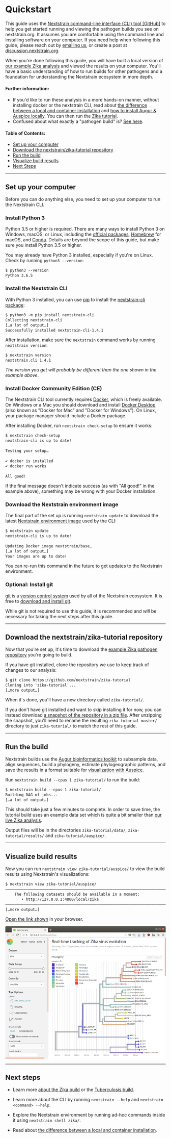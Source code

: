 # Quickstart

This guide uses the [Nextstrain command-line interface (CLI) tool [GitHub]](https://github.com/nextstrain/cli) to help you get started running and viewing the pathogen builds you see on nextstrain.org.
It assumes you are comfortable using the command line and installing software on your computer.
If you need help when following this guide, please reach out by [emailing us](mailto:hello@nextstrain.org?subject=Quickstart%20help), or create a post at [discussion.nextstrain.org](https://discussion.nextstrain.org).

When you're done following this guide, you will have built a local version of [our example Zika analysis](https://github.com/nextstrain/zika-tutorial) and viewed the results on your computer.
You'll have a basic understanding of how to run builds for other pathogens and a foundation for understanding the Nextstrain ecosystem in more depth.

#### Further information:
* If you'd like to run these analysis in a more hands-on manner, without installing docker or the nextstrain CLI, read about [the difference between a local and container installation](../guides/install/index) and [how to install Augur & Auspice locally](../guides/install/local-installation).
You can then run the [Zika tutorial](./zika).
* Confused about what exactly a "pathogen build" is? [See here](https://docs.nextstrain.org/projects/augur/en/migrate-docs/faq/what-is-a-build.html).


#### Table of Contents:
* [Set up your computer](#set-up-your-computer)
* [Download the nextstrain/zika-tutorial repository](#download-the-nextstrain-zika-tutorial-repository)
* [Run the build](#run-the-build)
* [Visualize build results](#visualize-build-results)
* [Next Steps](#next-steps)

---

## Set up your computer

Before you can do anything else, you need to set up your computer to run the Nextstrain CLI.

### Install Python 3

Python 3.5 or higher is required.
There are many ways to install Python 3 on Windows, macOS, or Linux, including the [official packages](https://www.python.org/downloads/), [Homebrew](https://brew.sh) for macOS, and [Conda](https://www.anaconda.com/distribution/).
Details are beyond the scope of this guide, but make sure you install Python 3.5 or higher.

You may already have Python 3 installed, especially if you're on Linux.  Check by running `python3 --version`:

    $ python3 --version
    Python 3.6.5

### Install the Nextstrain CLI

With Python 3 installed, you can use [pip](https://pip.pypa.io) to install the [nextstrain-cli package](https://pypi.org/project/nextstrain-cli):

    $ python3 -m pip install nextstrain-cli
    Collecting nextstrain-cli
    […a lot of output…]
    Successfully installed nextstrain-cli-1.4.1

After installation, make sure the `nextstrain` command works by running `nextstrain version`:

    $ nextstrain version
    nextstrain.cli 1.4.1

_The version you get will probably be different than the one shown in the
example above_.

### Install Docker Community Edition (CE)

The Nextstrain CLI tool currently requires [Docker](https://docker.com), which is freely available.
On Windows or a Mac you should download and install [Docker Desktop](https://www.docker.com/products/docker-desktop) (also known as "Docker for Mac" and "Docker for Windows").
On Linux, your package manager should include a Docker package.

After installing Docker, run `nextstrain check-setup` to ensure it works:

    $ nextstrain check-setup
    nextstrain-cli is up to date!

    Testing your setup…

    ✔ docker is installed
    ✔ docker run works

    All good!

If the final message doesn't indicate success (as with "All good!" in the example above), something may be wrong with your Docker installation.

### Download the Nextstrain environment image

The final part of the set up is running `nextstrain update` to download the latest [Nextstrain environment image](https://github.com/nextstrain/docker-base) used by the CLI:

    $ nextstrain update
    nextstrain-cli is up to date!

    Updating Docker image nextstrain/base…
    […a lot of output…]
    Your images are up to date!

You can re-run this command in the future to get updates to the Nextstrain environment.

### Optional: Install git

[git](https://en.wikipedia.org/wiki/Git_(software)) is a [version control system](https://git-scm.com/book/en/v2/Getting-Started-About-Version-Control) used by all of the Nextstrain ecosystem.
It is free to [download and install git](https://git-scm.com/book/en/v2/Getting-Started-Installing-Git).

While git is not required to use this guide, it is recommended and _will_ be necessary for taking the next steps after this guide.

---
## Download the nextstrain/zika-tutorial repository

Now that you're set up, it's time to download the [example Zika pathogen repository](https://github.com/nextstrain/zika-tutorial) you're going to build.

If you have git installed, clone the repository we use to keep track of changes to our analysis:

    $ git clone https://github.com/nextstrain/zika-tutorial
    Cloning into 'zika-tutorial'...
    […more output…]

When it's done, you'll have a new directory called `zika-tutorial/`.

If you don't have git installed and want to skip installing it for now, you can instead download [a snapshot of the repository in a zip file](https://github.com/nextstrain/zika-tutorial/archive/master.zip).
After unzipping the snapshot, you'll need to rename the resulting `zika-tutorial-master/` directory to just `zika-tutorial/` to match the rest of this guide.

---
## Run the build

Nextstrain builds use the [Augur bioinformatics toolkit](https://docs.nextstrain.org/projects/augur/en/migrate-docs/index.html) to subsample data, align sequences, build a phylogeny, estimate phylogeographic patterns, and save the results in a format suitable for [visualization with Auspice](https://docs.nextstrain.org/projects/auspice/en/latest/).

Run `nextstrain build --cpus 1 zika-tutorial/` to run the build:

    $ nextstrain build --cpus 1 zika-tutorial/
    Building DAG of jobs...
    […a lot of output…]

This should take just a few minutes to complete.
In order to save time, the tutorial build uses an example data set which is quite a bit smaller than [our live Zika analysis](https://nextstrain.org/zika).

Output files will be in the directories `zika-tutorial/data/`, `zika-tutorial/results/` and `zika-tutorial/auspice/`.

---
## Visualize build results

Now you can run `nextstrain view zika-tutorial/auspice/` to view the build results using Nextstrain's visualizations:

    $ nextstrain view zika-tutorial/auspice/
    ——————————————————————————————————————————————————————————————————————————————
        The following datasets should be available in a moment:
           • http://127.0.0.1:4000/local/zika
    ——————————————————————————————————————————————————————————————————————————————
    […more output…]

[Open the link shown](http://127.0.0.1:4000/local/zika) in your browser.

![Screenshot of Zika example dataset viewed in Nextstrain](../images/zika_example.png)

---
## Next steps

* Learn more [about the Zika build](./zika) or the [Tuberculosis build](tb_tutorial).

* Learn more about the CLI by running `nextstrain --help` and `nextstrain <command> --help`.

* Explore the Nextstrain environment by running ad-hoc commands inside it using `nextstrain shell zika/`.

* Read about [the difference between a local and container installation](../guides/install/index).


